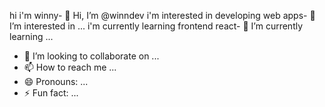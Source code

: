 hi i'm winny- 👋 Hi, I’m @winndev
i'm interested in developing web apps- 👀 I’m interested in ...
i'm currently learning frontend react- 🌱 I’m currently learning ...
- 💞️ I’m looking to collaborate on ...
- 📫 How to reach me ...
- 😄 Pronouns: ...
- ⚡ Fun fact: ...

<!---
winndev/winndev is a ✨ special ✨ repository because its `README.md` (this file) appears on your GitHub profile.
You can click the Preview link to take a look at your changes.
--->
